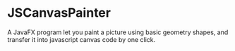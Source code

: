 # JSCanvasPainter
A JavaFX program let you paint a picture using basic geometry shapes, and transfer it into javascript canvas code by one click.

